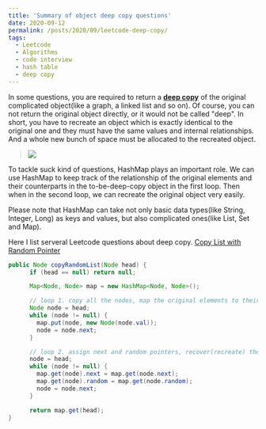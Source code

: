 ```yaml
---
title: 'Summary of object deep copy questions'
date: 2020-09-12
permalink: /posts/2020/09/leetcode-deep-copy/
tags:
  - Leetcode
  - Algorithms
  - code interview
  - hash table
  - deep copy
---
```


In some questions, you are required to return a [**deep copy**](https://en.wikipedia.org/wiki/Object_copying#Deep_copy) of the original complicated object(like a graph, a linked list and so on).
Of course, you can not return the original object directly, or it would not be called "deep". 
In short, you have to recreate an object which is exactly identical to the original one and they must have the same values and internal relationships. 
And a whole new bunch of space must be allocated to the recreated object.

> ![](https://xiaoluo-whu.github.io/files/images/Deep_copy_in_progress.svg)

To tackle suck kind of questions, HashMap plays an important role. We can use HashMap to keep track of the relationship of the original elements and their counterparts in the to-be-deep-copy object in the first loop.
Then when in the second loop, we can recreate the original object very easily.

Please note that HashMap can take not only basic data types(like String, Integer, Long) as keys and values, but also complicated ones(like List, Set and Map).

Here I list serveral Leetcode questions about deep copy. 
[Copy List with Random Pointer](https://leetcode.com/problems/copy-list-with-random-pointer/)
```java
public Node copyRandomList(Node head) {
      if (head == null) return null;

      Map<Node, Node> map = new HashMap<Node, Node>();

      // loop 1. copy all the nodes, map the original elements to their counterparts in the to-be-deep-copy object
      Node node = head;
      while (node != null) {
        map.put(node, new Node(node.val));
        node = node.next;
      }

      // loop 2. assign next and random pointers, recover(recreate) the original object
      node = head;
      while (node != null) {
        map.get(node).next = map.get(node.next);
        map.get(node).random = map.get(node.random);
        node = node.next;
      }

      return map.get(head);
}
```